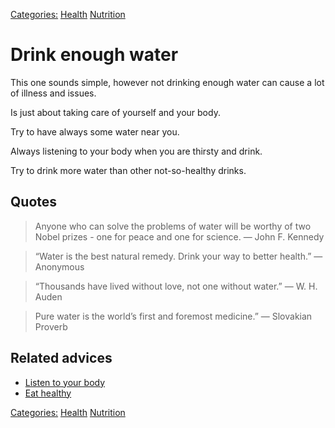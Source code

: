[Categories:](../Categories/index.md) [Health](../Categories/Health.md) [Nutrition](../Categories/Nutrition.md)
# Drink enough water

This one sounds simple, however not drinking enough water can cause a lot of illness and issues.

Is just about taking care of yourself and your body.

Try to have always some water near you.

Always listening to your body when you are thirsty and drink.

Try to drink more water than other not-so-healthy drinks.

## Quotes

> Anyone who can solve the problems of water will be worthy of two Nobel prizes - one for peace and one for science. ― John F. Kennedy

> “Water is the best natural remedy. Drink your way to better health.” ― Anonymous

> “Thousands have lived without love, not one without water.” ― W. H. Auden

> Pure water is the world’s first and foremost medicine.” ― Slovakian Proverb


## Related advices

- [Listen to your body](../Listen%20to%20your%20body/index.md)
- [Eat healthy](../Eat%20healthy/index.md)

[Categories:](../Categories/index.md) [Health](../Categories/Health.md) [Nutrition](../Categories/Nutrition.md)